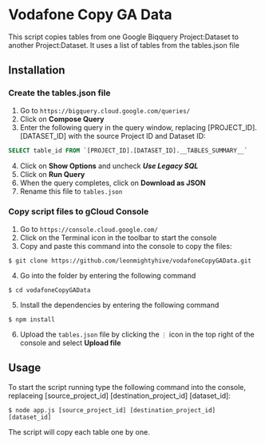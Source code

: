 # Vodafone Copy GA Data

This script copies tables from one Google Biqquery Project:Dataset to another Project:Dataset.
It uses a list of tables from the tables.json file

## Installation

### Create the tables.json file
1. Go to `https://bigquery.cloud.google.com/queries/`
2. Click on **Compose Query**
3. Enter the following query in the query window, replacing [PROJECT_ID].[DATASET_ID] with the source Project ID and Dataset ID:
```sql
SELECT table_id FROM `[PROJECT_ID].[DATASET_ID].__TABLES_SUMMARY__`
```
4. Click on **Show Options** and uncheck **_Use Legacy SQL_**
5. Click on **Run Query**
6. When the query completes, click on **Download as JSON**
7. Rename this file to `tables.json`

### Copy script files to gCloud Console
1. Go to `https://console.cloud.google.com/`
2. Click on the Terminal icon in the toolbar to start the console
3. Copy and paste this command into the console to copy the files:
```
$ git clone https://github.com/leonmightyhive/vodafoneCopyGAData.git
```
4. Go into the folder by entering the following command
```
$ cd vodafoneCopyGAData
```
5. Install the dependencies by entering the following command 
```
$ npm install
```
6. Upload the `tables.json` file by clicking the `⋮` icon in the top right of the console and select **Upload file**

## Usage

To start the script running type the following command into the console, replaceing [source_project_id] [destination_project_id] [dataset_id]:

```
$ node app.js [source_project_id] [destination_project_id] [dataset_id]
```
The script will copy each table one by one.
